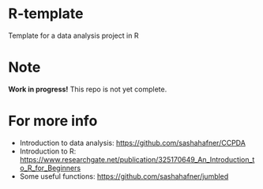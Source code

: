 # R-template
Template for a data analysis project in R 

# Note
**Work in progress!**
This repo is not yet complete.

# For more info
* Introduction to data analysis: <https://github.com/sashahafner/CCPDA>
* Introduction to R: <https://www.researchgate.net/publication/325170649_An_Introduction_to_R_for_Beginners>
* Some useful functions: <https://github.com/sashahafner/jumbled>

